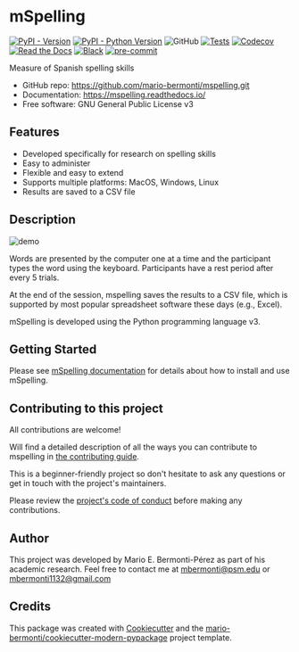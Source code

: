 # mSpelling

[![PyPI - Version](https://img.shields.io/pypi/v/mspelling.svg)](https://pypi.python.org/pypi/mspelling)
[![PyPI - Python Version](https://img.shields.io/pypi/pyversions/mspelling.svg)](https://pypi.python.org/pypi/mspelling)
![GitHub](https://img.shields.io/github/license/mario-bermonti/mspelling)
[![Tests](https://github.com/mario-bermonti/mspelling/workflows/tests/badge.svg)](https://github.com/mario-bermonti/mspelling/actions?workflow=tests)
[![Codecov](https://codecov.io/gh/mario-bermonti/mspelling/branch/master/graph/badge.svg?token=YOURTOKEN)](https://codecov.io/gh/mario-bermonti/mspelling)
[![Read the Docs](https://readthedocs.org/projects/mspelling/badge/)](https://mspelling.readthedocs.io/)
[![Black](https://img.shields.io/badge/code%20style-black-000000.svg)](https://github.com/psf/black)
[![pre-commit](https://img.shields.io/badge/pre--commit-enabled-brightgreen?logo=pre-commit&logoColor=white)](https://github.com/pre-commit/pre-commit)

Measure of Spanish spelling skills

* GitHub repo: <https://github.com/mario-bermonti/mspelling.git>
* Documentation: <https://mspelling.readthedocs.io/>
* Free software: GNU General Public License v3

## Features
- Developed specifically for research on spelling skills
- Easy to administer
- Flexible and easy to extend
- Supports multiple platforms: MacOS, Windows, Linux
- Results are saved to a CSV file

## Description

![demo](../mspelling_gif.gif)

Words are presented by the computer one at a time and the participant types the word
using the keyboard. Participants have a rest period after every 5 trials.

At the end of the session, mspelling saves the results to a CSV file, which is supported
by most popular spreadsheet software these days (e.g., Excel).

mSpelling is developed using the Python programming language v3.

## Getting Started
Please see [mSpelling documentation][project_docs] for details about how to install and use mSpelling.

## Contributing to this project
  All contributions are welcome!

  Will find a detailed description of all the ways you can contribute to mspelling in
  [the contributing guide][contributing_guide].

  This is a beginner-friendly project so don't hesitate to ask any questions or get in touch
  with the project's maintainers.

  Please review the [project's code of conduct][code_conduct] before making
  any contributions.

## Author
This project was developed by Mario E. Bermonti-Pérez as part of
his academic research. Feel free to contact me at [mbermonti@psm.edu](mailto:mbermonti@psm.edu) or
[mbermonti1132@gmail.com](mailto:mbermonti1132@gmail.com)

## Credits

This package was created with [Cookiecutter][cookiecutter] and the [mario-bermonti/cookiecutter-modern-pypackage][cookiecutter-modern-pypackage] project template.

[cookiecutter]: https://github.com/cookiecutter/cookiecutter
[cookiecutter-modern-pypackage]: https://github.com/mario-bermonti/cookiecutter-modern-pypackage
[project_docs]: https://mspelling.readthedocs.io/
[code_conduct]: ./CODE_OF_CONDUCT.md
[contributing_guide]: ./contributing.md
